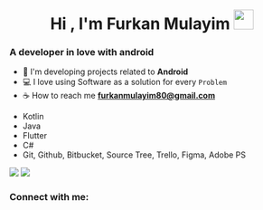 <h1 align="center">Hi , I'm Furkan Mulayim <img src="https://media.giphy.com/media/hvRJCLFzcasrR4ia7z/giphy.gif" width="35"></h1>

<h3>A developer in love with android</h3>


- 🌱 I'm developing projects related to **Android**
- 💻 I love using Software as a solution for every `Problem`
- ☕ How to reach me **furkanmulayim80@gmail.com**

* Kotlin
* Java
* Flutter
* C#
* Git, Github, Bitbucket, Source Tree, Trello, Figma, Adobe PS

<img src="https://github-readme-stats.vercel.app/api?username=furkanmulayim&show_icons=true&theme=radical">

<img src="https://github-readme-stats.vercel.app/api/top-langs/?username=furkanmulayim&layout=compact&show_icons=true&theme=radical">



<h3 align="left">Connect with me:</h3>
<p align="left">
<a href="https://www.linkedin.com/in/furkanmulayim"/></a>
</p>
